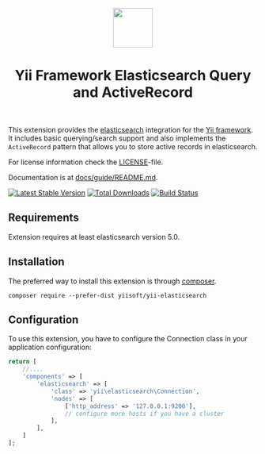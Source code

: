 <p align="center">
    <a href="https://www.elastic.co/products/elasticsearch" target="_blank" rel="external">
        <img src="https://static-www.elastic.co/assets/blt45b0886c90beceee/logo-elastic.svg" height="80px">
    </a>
    <h1 align="center">Yii Framework Elasticsearch Query and ActiveRecord</h1>
    <br>
</p>

This extension provides the [elasticsearch](https://www.elastic.co/products/elasticsearch) integration for the [Yii framework](http://www.yiiframework.com).
It includes basic querying/search support and also implements the `ActiveRecord` pattern that allows you to store active
records in elasticsearch.

For license information check the [LICENSE](LICENSE.md)-file.

Documentation is at [docs/guide/README.md](docs/guide/README.md).

[![Latest Stable Version](https://poser.pugx.org/yiisoft/yii-elasticsearch/v/stable.png)](https://packagist.org/packages/yiisoft/yii-elasticsearch)
[![Total Downloads](https://poser.pugx.org/yiisoft/yii-elasticsearch/downloads.png)](https://packagist.org/packages/yiisoft/yii-elasticsearch)
[![Build Status](https://travis-ci.org/yiisoft/yii-elasticsearch.svg?branch=master)](https://travis-ci.org/yiisoft/yii-elasticsearch)

Requirements
------------

Extension requires at least elasticsearch version 5.0.

Installation
------------

The preferred way to install this extension is through [composer](http://getcomposer.org/download/).

```
composer require --prefer-dist yiisoft/yii-elasticsearch
```

Configuration
-------------

To use this extension, you have to configure the Connection class in your application configuration:

```php
return [
    //....
    'components' => [
        'elasticsearch' => [
            'class' => 'yii\elasticsearch\Connection',
            'nodes' => [
                ['http_address' => '127.0.0.1:9200'],
                // configure more hosts if you have a cluster
            ],
        ],
    ]
];
```
